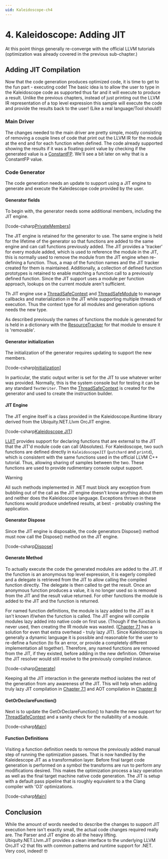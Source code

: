 ```yaml
---
uid: Kaleidoscope-ch4
---
```


# 4. Kaleidoscope: Adding JIT
At this point things generally re-converge with the official LLVM tutorials (optimization
was already covered in the previous sub-chapter.)

## Adding JIT Compilation
Now that the code generation produces optimized code, it is time to get to the fun part - 
executing code! The basic idea is to allow the user to type in the Kaleidoscope code as
supported thus far and it will execute to produce a result. Unlike the previous chapters,
instead of just printing out the LLVM IR representation of a top level expression this
sample will execute the code and provide the results back to the user! (Like a real
language/Tool should!)

### Main Driver
The changes needed to the main driver are pretty simple, mostly consisting of removing a couple
lines of code that print out the LLVM IR for the module at the end and for each function when
defined. The code already supported showing the results if it was a floating point value by
checking if the generated value is a [ConstantFP](xref:Ubiquity.NET.Llvm.Values.ConstantFP).
We'll see a bit later on why that is a ConstantFP value.

### Code Generator
The code generation needs an update to support using a JIT engine to generate and execute the
Kaleidescope code provided by the user.

#### Generator fields
To begin with, the generator needs some additional members, including the JIT engine.

[!code-csharp[PrivateMembers](CodeGenerator.cs#PrivateMembers)]

The JIT engine is retained for the generator to use. The same engine is held for the lifetime
of the generator so that functions are added to the same engine and can call functions
previously added. The JIT provides a 'tracker' for every module added, which is used to
reference the module in the JIT, this is normally used to remove the module from the JIT engine
when re-defining a function. Thus, a map of the function names and the JIT tracker created for
them is maintained. Additionally, a collection of defined function prototypes is retained to
enable matching a function call to a previously defined function. Since the JIT support uses
a module per function approach, lookups on the current module aren't sufficient.

Th JIT engine use a [ThreadSafeContext](xref:Ubiquity.NET.Llvm.OrcJITv2.ThreadSafeContext) and
[ThreadSafeModule](xref:Ubiquity.NET.Llvm.OrcJITv2.ThreadSafeModule) to manage callbacks and
materialization in the JIT while supporting multiple threads of execution. Thus the context
type for all modules and generation options needs the new type.

As described previously the names of functions the module is generated for is held in a
dictionary with the [ResourceTracker](xref:Ubiquity.NET.Llvm.OrcJITv2.ResourceTracker) for that
module to ensure it is 'removable'.

#### Generator initialization
The initialization of the generator requires updating to support the new members.

[!code-csharp[Initialization](CodeGenerator.cs#Initialization)]

In particular, the static output writer is set for the JIT to use whatever writer was provided.
Normally, this is the system console but for testing it can be any standard `TextWriter`. Then
the  [ThreadSafeContext](xref:Ubiquity.NET.Llvm.OrcJITv2.ThreadSafeContext) is created for the
generator and used to create the instruction builder.

#### JIT Engine
The JIT engine itself is a class provided in the Kaleidoscope.Runtime library derived from the
Ubiquity.NET.Llvm OrcJIT engine.

[!code-csharp[Kaleidoscope JIT](../../../Samples/Kaleidoscope/Kaleidoscope.Runtime/KaleidoscopeJIT.cs)]

[LlJIT](xref:Ubiquity.NET.Llvm.OrcJITv2.LlJIT) provides support for declaring functions that are
external to the JIT that the JIT'd module code can call (Absolutes). For Kaleidoscope, two such
functions are defined directly in `KaleidoscopeJIT` (`putchard` and `printd`), which is
consistent with the same functions used in the official LLVM C++ tutorial. Thus, allowing
sharing of samples between the two. These functions are used to provide rudimentary console
output support.

> [!WARNING]
> All such methods implemented in .NET must block any exception from bubbling out of the call
> as the JIT engine doesn't know anything about them and neither does the Kaleidoscope language.
> Exceptions thrown in these functions would produce undefined results, at best - probably
> crashing the application.


#### Generator Dispose
Since the JIT engine is disposable, the code generators Dispose() method must now call the
Dispose() method on the JIT engine.

[!code-csharp[Dispose](CodeGenerator.cs#Dispose)]

#### Generate Method
To actually execute the code the generated modules are added to the JIT. If the function is an
anonymous top level expression, it is eagerly compiled and a delegate is retrieved from the JIT
to allow calling the compiled function directly. The delegate is then called to get the result.
Once an anonymous function produces a value, it is no longer used so is removed from the JIT
and the result value returned. For other functions the module is added to the JIT and the
function is returned.

For named function definitions, the module is lazy added to the JIT as it isn't known if/when
the function is called. The JIT engine will compile modules lazy added into native code on first
use. (Though if the function is never used, then creating the IR module was wasted.
([Chapter 7.1](xref:Kaleidoscope-ch7.1) has a solution for even that extra overhead - truly lazy
JIT). Since Kaleidoscope is generally a dynamic language it is possible and reasonable for the
user to re-define a function (to fix an error, or provide a completely different implementation
all together). Therefore, any named functions are removed from the JIT, if they existed, before
adding in the new definition. Otherwise the JIT resolver would still resolve to the previously
compiled instance.

[!code-csharp[Generate](CodeGenerator.cs#Generate)]

Keeping all the JIT interaction in the generate method isolates the rest of the generation from
any awareness of the JIT. This will help when adding truly lazy JIT compilation in [Chapter 7.1](xref:Kaleidoscope-ch7.1)
and AOT compilation in [Chapter 8](xref:Kaleidoscope-ch8)

#### GetOrDeclareFunction()
Next is to update the GetOrDeclareFunction() to handle the new support for [ThreadSafeContext](xref:Ubiquity.NET.Llvm.OrcJITv2.ThreadSafeContext)
and a sanity check for the nullability of a module. 

[!code-csharp[Main](CodeGenerator.cs#GetOrDeclareFunction)]

#### Function Definitions
Visiting a function definition needs to remove the previously added manual step of running the
optimization passes. That is now handled by the Kaleidescope JIT as a transformation layer.
Before final target code generation is performed on a symbol the transforms are run to perform
any modifications desired. This makes the optimization process a lazy operation as well as the
final target machine native code generation. The JIT is setup with a default pass pipeline that
is roughly equivalent to a the Clang compiler with 'O3' optimizations.

[!code-csharp[Main](CodeGenerator.cs#FunctionDefinition)]

## Conclusion
While the amount of words needed to describe the changes to support JIT execution here isn't
exactly small, the actual code changes required really are. The Parser and JIT engine do all
the heavy lifting. Ubiquity.NET.Llvm.JIT provides a clean interface to the underlying LLVM
OrcJIT v2 that fits with common patterns and runtime support for .NET. Very cool, indeed!
:nerd_face:
